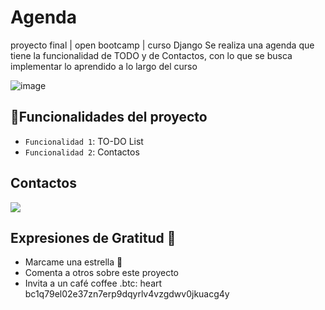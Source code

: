 # Agenda
proyecto final | open bootcamp | curso Django
Se realiza una agenda que tiene la funcionalidad de TODO y de Contactos, con lo que se busca implementar lo aprendido a lo largo del curso 

![image](https://user-images.githubusercontent.com/71609876/216211080-afabd560-ad6e-4eb1-bbd0-834af17a2dc0.png)
## :hammer:Funcionalidades del proyecto

- `Funcionalidad 1`: TO-DO List 
- `Funcionalidad 2`: Contactos

## Contactos
<a href="https://www.linkedin.com/in/iris628/"><img src="https://img.shields.io/badge/LinkedIn-0077B5?style=for-the-badge&logo=linkedin&logoColor=white"></a>

## Expresiones de Gratitud :gift:
- Marcame una estrella :star2:
- Comenta a otros sobre este proyecto
- Invita a un café coffee .btc: heart bc1q79el02e37zn7erp9dqyrlv4vzgdwv0jkuacg4y
